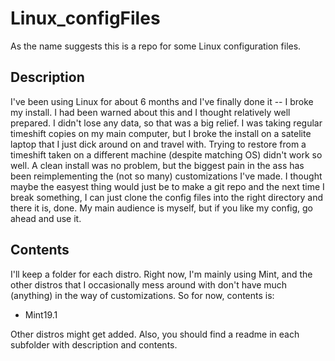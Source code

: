 # Linux_configFiles

As the name suggests this is a repo for some Linux configuration files.

## Description

I've been using Linux for about 6 months and I've finally done it -- I broke my install. I had been warned about this and I thought relatively well prepared. I didn't lose any data, so that was a big relief. I was taking regular timeshift copies on my main computer, but I broke the install on a satelite laptop that I just dick around on and travel with. Trying to restore from a timeshift taken on a different machine (despite matching OS) didn't work so well. A clean install was no problem, but the biggest pain in the ass has been reimplementing the (not so many) customizations I've made. I thought maybe the easyest thing would just be to make a git repo and the next time I break something, I can just clone the config files into the right directory and there it is, done. My main audience is myself, but if you like my config, go ahead and use it. 

## Contents

I'll keep a folder for each distro. Right now, I'm mainly using Mint, and the other distros that I occasionally mess around with don't have much (anything) in the way of customizations. So for now, contents is:

* Mint19.1

Other distros might get added. Also, you should find a readme in each subfolder with description and contents. 